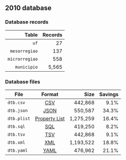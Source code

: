 ## 2010 database

### Database records

|          Table | Records |
| --------------:| -------:|
|           `uf` |      27 |
|  `mesorregiao` |     137 |
| `microrregiao` |     558 |
|    `municipio` |   5,565 |

### Database files

| File        | Format                                                       |      Size | Savings |
| ----------- |:------------------------------------------------------------:| ---------:| -------:|
| `dtb.csv`   | [CSV](https://en.wikipedia.org/wiki/Comma-separated_values)  |   442,868 |    9.1% |
| `dtb.json`  | [JSON](https://en.wikipedia.org/wiki/JSON)                   |   550,587 |   34.3% |
| `dtb.plist` | [Property List](https://en.wikipedia.org/wiki/Property_list) | 1,275,259 |   16.4% |
| `dtb.sql`   | [SQL](https://en.wikipedia.org/wiki/SQL)                     |   419,250 |    8.2% |
| `dtb.tsv`   | [TSV](https://en.wikipedia.org/wiki/Tab-separated_values)    |   442,868 |    9.1% |
| `dtb.xml`   | [XML](https://en.wikipedia.org/wiki/XML)                     | 1,193,522 |   18.8% |
| `dtb.yaml`  | [YAML](https://en.wikipedia.org/wiki/YAML)                   |   476,962 |   21.1% |

